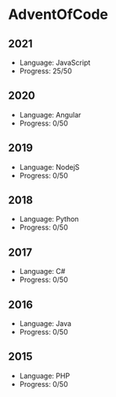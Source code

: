 # AdventOfCode

## 2021
- Language: JavaScript
- Progress: 25/50

## 2020
- Language: Angular
- Progress: 0/50

## 2019
- Language: NodejS
- Progress: 0/50

## 2018
- Language: Python
- Progress: 0/50

## 2017
- Language: C#
- Progress: 0/50

## 2016
- Language: Java
- Progress: 0/50

## 2015
- Language: PHP
- Progress: 0/50
